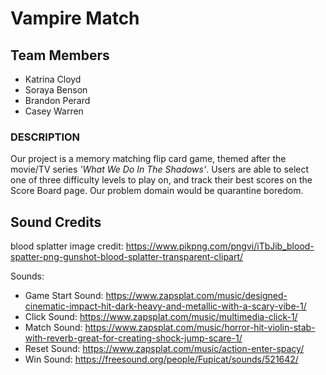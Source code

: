 # Vampire Match
## Team Members
- Katrina Cloyd
- Soraya Benson
- Brandon Perard
- Casey Warren

### DESCRIPTION
Our project is a memory matching flip card game, themed after the movie/TV series *'What We Do In The Shadows'*. Users are able to select one of three difficulty levels to play on, and track their best scores on the Score Board page. 
Our problem domain would be quarantine boredom.








## Sound Credits
blood splatter image credit:
https://www.pikpng.com/pngvi/iTbJib_blood-spatter-png-gunshot-blood-splatter-transparent-clipart/

Sounds:
- Game Start Sound:
https://www.zapsplat.com/music/designed-cinematic-impact-hit-dark-heavy-and-metallic-with-a-scary-vibe-1/
- Click Sound:
https://www.zapsplat.com/music/multimedia-click-1/
- Match Sound:
https://www.zapsplat.com/music/horror-hit-violin-stab-with-reverb-great-for-creating-shock-jump-scare-1/
- Reset Sound:
https://www.zapsplat.com/music/action-enter-spacy/
- Win Sound:
https://freesound.org/people/Fupicat/sounds/521642/

